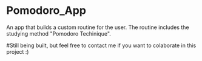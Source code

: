 # Pomodoro_App
An app that builds a custom routine for the user. The routine includes the studying method "Pomodoro Techinique".

#Still being built, but feel free to contact me if you want to colaborate in this project :)
